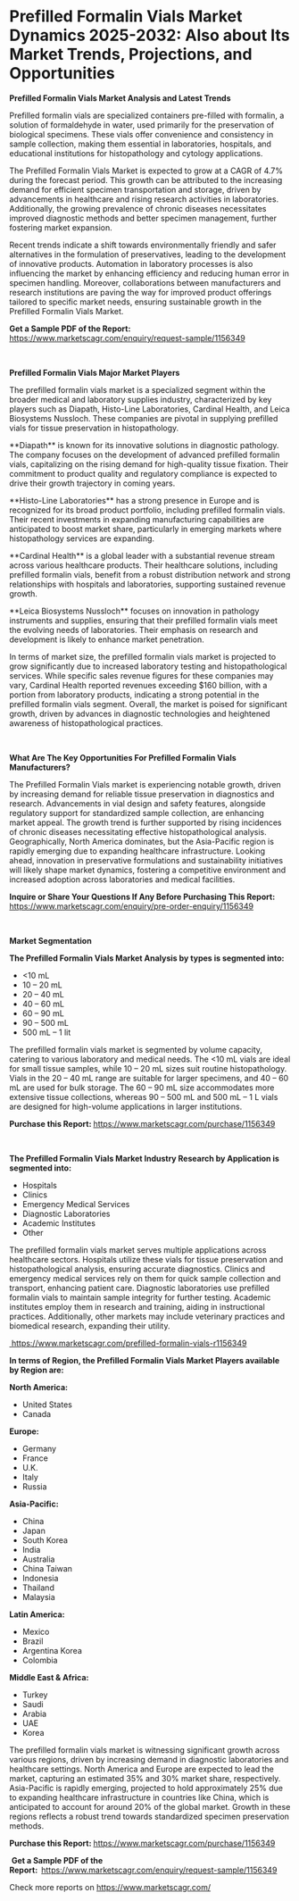 <p><h1>Prefilled Formalin Vials Market Dynamics 2025-2032: Also about Its Market Trends, Projections, and Opportunities</h1></p><p><strong>Prefilled Formalin Vials Market Analysis and Latest Trends</strong></p>
<p><p>Prefilled formalin vials are specialized containers pre-filled with formalin, a solution of formaldehyde in water, used primarily for the preservation of biological specimens. These vials offer convenience and consistency in sample collection, making them essential in laboratories, hospitals, and educational institutions for histopathology and cytology applications. </p><p>The Prefilled Formalin Vials Market is expected to grow at a CAGR of 4.7% during the forecast period. This growth can be attributed to the increasing demand for efficient specimen transportation and storage, driven by advancements in healthcare and rising research activities in laboratories. Additionally, the growing prevalence of chronic diseases necessitates improved diagnostic methods and better specimen management, further fostering market expansion.</p><p>Recent trends indicate a shift towards environmentally friendly and safer alternatives in the formulation of preservatives, leading to the development of innovative products. Automation in laboratory processes is also influencing the market by enhancing efficiency and reducing human error in specimen handling. Moreover, collaborations between manufacturers and research institutions are paving the way for improved product offerings tailored to specific market needs, ensuring sustainable growth in the Prefilled Formalin Vials Market.</p></p>
<p><strong>Get a Sample PDF of the Report:&nbsp;</strong> <a href="https://www.marketscagr.com/enquiry/request-sample/1156349?utm_campaign=2315&utm_medium=2&utm_source=Github&utm_content=ia&utm_term=08032025&utm_id=prefilled-formalin-vials">https://www.marketscagr.com/enquiry/request-sample/1156349</a></p>
<p>&nbsp;</p>
<p><strong>Prefilled Formalin Vials Major Market Players</strong></p>
<p><p>The prefilled formalin vials market is a specialized segment within the broader medical and laboratory supplies industry, characterized by key players such as Diapath, Histo-Line Laboratories, Cardinal Health, and Leica Biosystems Nussloch. These companies are pivotal in supplying prefilled vials for tissue preservation in histopathology.</p><p>**Diapath** is known for its innovative solutions in diagnostic pathology. The company focuses on the development of advanced prefilled formalin vials, capitalizing on the rising demand for high-quality tissue fixation. Their commitment to product quality and regulatory compliance is expected to drive their growth trajectory in coming years.</p><p>**Histo-Line Laboratories** has a strong presence in Europe and is recognized for its broad product portfolio, including prefilled formalin vials. Their recent investments in expanding manufacturing capabilities are anticipated to boost market share, particularly in emerging markets where histopathology services are expanding.</p><p>**Cardinal Health** is a global leader with a substantial revenue stream across various healthcare products. Their healthcare solutions, including prefilled formalin vials, benefit from a robust distribution network and strong relationships with hospitals and laboratories, supporting sustained revenue growth. </p><p>**Leica Biosystems Nussloch** focuses on innovation in pathology instruments and supplies, ensuring that their prefilled formalin vials meet the evolving needs of laboratories. Their emphasis on research and development is likely to enhance market penetration.</p><p>In terms of market size, the prefilled formalin vials market is projected to grow significantly due to increased laboratory testing and histopathological services. While specific sales revenue figures for these companies may vary, Cardinal Health reported revenues exceeding $160 billion, with a portion from laboratory products, indicating a strong potential in the prefilled formalin vials segment. Overall, the market is poised for significant growth, driven by advances in diagnostic technologies and heightened awareness of histopathological practices.</p></p>
<p>&nbsp;</p>
<p><strong>What Are The Key Opportunities For Prefilled Formalin Vials Manufacturers?</strong></p>
<p><p>The Prefilled Formalin Vials market is experiencing notable growth, driven by increasing demand for reliable tissue preservation in diagnostics and research. Advancements in vial design and safety features, alongside regulatory support for standardized sample collection, are enhancing market appeal. The growth trend is further supported by rising incidences of chronic diseases necessitating effective histopathological analysis. Geographically, North America dominates, but the Asia-Pacific region is rapidly emerging due to expanding healthcare infrastructure. Looking ahead, innovation in preservative formulations and sustainability initiatives will likely shape market dynamics, fostering a competitive environment and increased adoption across laboratories and medical facilities.</p></p>
<p><strong>Inquire or Share Your Questions If Any Before Purchasing This Report:</strong> <a href="https://www.marketscagr.com/enquiry/pre-order-enquiry/1156349?utm_campaign=2315&utm_medium=2&utm_source=Github&utm_content=ia&utm_term=08032025&utm_id=prefilled-formalin-vials">https://www.marketscagr.com/enquiry/pre-order-enquiry/1156349</a></p>
<p>&nbsp;</p>
<p><strong>Market Segmentation</strong></p>
<p><strong>The Prefilled Formalin Vials Market Analysis by types is segmented into:</strong></p>
<p><ul><li><10 mL</li><li>10 – 20 mL</li><li>20 – 40 mL</li><li>40 – 60 mL</li><li>60 – 90 mL</li><li>90 – 500 mL</li><li>500 mL – 1 lit</li></ul></p>
<p><p>The prefilled formalin vials market is segmented by volume capacity, catering to various laboratory and medical needs. The <10 mL vials are ideal for small tissue samples, while 10 – 20 mL sizes suit routine histopathology. Vials in the 20 – 40 mL range are suitable for larger specimens, and 40 – 60 mL are used for bulk storage. The 60 – 90 mL size accommodates more extensive tissue collections, whereas 90 – 500 mL and 500 mL – 1 L vials are designed for high-volume applications in larger institutions.</p></p>
<p><strong>Purchase this Report:&nbsp;</strong><a href="https://www.marketscagr.com/purchase/1156349?utm_campaign=2315&utm_medium=2&utm_source=Github&utm_content=ia&utm_term=08032025&utm_id=prefilled-formalin-vials">https://www.marketscagr.com/purchase/1156349</a></p>
<p>&nbsp;</p>
<p><strong>The Prefilled Formalin Vials Market Industry Research by Application is segmented into:</strong></p>
<p><ul><li>Hospitals</li><li>Clinics</li><li>Emergency Medical Services</li><li>Diagnostic Laboratories</li><li>Academic Institutes</li><li>Other</li></ul></p>
<p><p>The prefilled formalin vials market serves multiple applications across healthcare sectors. Hospitals utilize these vials for tissue preservation and histopathological analysis, ensuring accurate diagnostics. Clinics and emergency medical services rely on them for quick sample collection and transport, enhancing patient care. Diagnostic laboratories use prefilled formalin vials to maintain sample integrity for further testing. Academic institutes employ them in research and training, aiding in instructional practices. Additionally, other markets may include veterinary practices and biomedical research, expanding their utility.</p></p>
<p><a href="https://www.marketscagr.com/prefilled-formalin-vials-r1156349?utm_campaign=2315&utm_medium=2&utm_source=Github&utm_content=ia&utm_term=08032025&utm_id=prefilled-formalin-vials">&nbsp;https://www.marketscagr.com/prefilled-formalin-vials-r1156349</a></p>
<p><strong>In terms of Region, the Prefilled Formalin Vials Market Players available by Region are:</strong></p>
<p>
    <p> <strong> North America: </strong>
        <ul>
            <li>United States</li>
            <li>Canada</li>
        </ul>
        </p> 
    <p> <strong> Europe: </strong>
        <ul>
            <li>Germany</li>
            <li>France</li>
            <li>U.K.</li>
            <li>Italy</li>
            <li>Russia</li>
        </ul>
        </p> 
    <p> <strong> Asia-Pacific: </strong>
        <ul>
            <li>China</li>
            <li>Japan</li>
            <li>South Korea</li>
            <li>India</li>
            <li>Australia</li>
            <li>China Taiwan</li>
            <li>Indonesia</li>
            <li>Thailand</li>
            <li>Malaysia</li>
        </ul>
        </p> 
    <p> <strong> Latin America: </strong>
        <ul>
            <li>Mexico</li>
            <li>Brazil</li>
            <li>Argentina Korea</li>
            <li>Colombia</li>
        </ul>
        </p> 
    <p> <strong> Middle East & Africa: </strong>
        <ul>
            <li>Turkey</li>
            <li>Saudi</li>
            <li>Arabia</li>
            <li>UAE</li>
            <li>Korea</li>
        </ul>
    </p>
    </p>
<p><p>The prefilled formalin vials market is witnessing significant growth across various regions, driven by increasing demand in diagnostic laboratories and healthcare settings. North America and Europe are expected to lead the market, capturing an estimated 35% and 30% market share, respectively. Asia-Pacific is rapidly emerging, projected to hold approximately 25% due to expanding healthcare infrastructure in countries like China, which is anticipated to account for around 20% of the global market. Growth in these regions reflects a robust trend towards standardized specimen preservation methods.</p></p>
<p><strong>Purchase this Report: </strong><a href="https://www.marketscagr.com/purchase/1156349?utm_campaign=2315&utm_medium=2&utm_source=Github&utm_content=ia&utm_term=08032025&utm_id=prefilled-formalin-vials">https://www.marketscagr.com/purchase/1156349</a></p>
<p>&nbsp;<strong>Get a Sample PDF of the Report:&nbsp;&nbsp;</strong><a href="https://www.marketscagr.com/enquiry/request-sample/1156349?utm_campaign=2315&utm_medium=2&utm_source=Github&utm_content=ia&utm_term=08032025&utm_id=prefilled-formalin-vials">https://www.marketscagr.com/enquiry/request-sample/1156349</a></p>
<p><strong></strong></p>
<p>Check more reports on <a href="https://www.marketscagr.com/?utm_campaign=2315&utm_medium=2&utm_source=Github&utm_content=ia&utm_term=08032025&utm_id=prefilled-formalin-vials">https://www.marketscagr.com/</a></p>